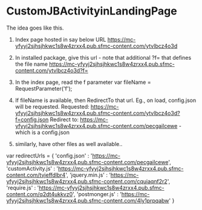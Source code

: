 # CustomJBActivityinLandingPage

The idea goes like this.

1. Index page hosted in say below URL 
https://mc-yfyyj2sjhsjhkwc1s8w4zrxx4.pub.sfmc-content.com/ytvlbcz4o3d

2. In installed package, give this url - note that additional ?f= that defines the file name 
https://mc-yfyyj2sjhsjhkwc1s8w4zrxx4.pub.sfmc-content.com/ytvlbcz4o3d?f=

3. In the index page, read the f parameter 
var fileName = RequestParameter('f');

4. If fileName is available, then RedirectTo that url. Eg., on load, config.json will be requested.
Requested: https://mc-yfyyj2sjhsjhkwc1s8w4zrxx4.pub.sfmc-content.com/ytvlbcz4o3d?f=config.json 
Redirect to: https://mc-yfyyj2sjhsjhkwc1s8w4zrxx4.pub.sfmc-content.com/pecgailcewe - which is a config.json 

5. similarly, have other files as well available..

var redirectUrls = {
    'config.json' : 'https://mc-yfyyj2sjhsjhkwc1s8w4zrxx4.pub.sfmc-content.com/pecgailcewe',
    'customActivity.js' : 'https://mc-yfyyj2sjhsjhkwc1s8w4zrxx4.pub.sfmc-content.com/tvjeffdlbr4',
    'jquery.min.js' : 'https://mc-yfyyj2sjhsjhkwc1s8w4zrxx4.pub.sfmc-content.com/cquiaqnf2r2',
    'require.js' : 'https://mc-yfyyj2sjhsjhkwc1s8w4zrxx4.pub.sfmc-content.com/q2dt4ukkvz0',
    'postmonger.js' : 'https://mc-yfyyj2sjhsjhkwc1s8w4zrxx4.pub.sfmc-content.com/4ly1prpqabw'
}